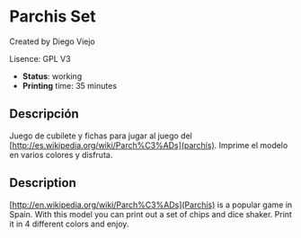 # Parchis Set

Created by Diego Viejo

Lisence: GPL V3

* **Status**: working
* **Printing** time: 35 minutes

## Descripción

Juego de cubilete y fichas para jugar al juego del [http://es.wikipedia.org/wiki/Parch%C3%ADs](parchís). Imprime el modelo en varios colores y disfruta. 

## Description

[http://en.wikipedia.org/wiki/Parch%C3%ADs](Parchís) is a popular game in Spain. With this model you can print out a set of chips and dice shaker. Print it in 4 different colors and enjoy.

